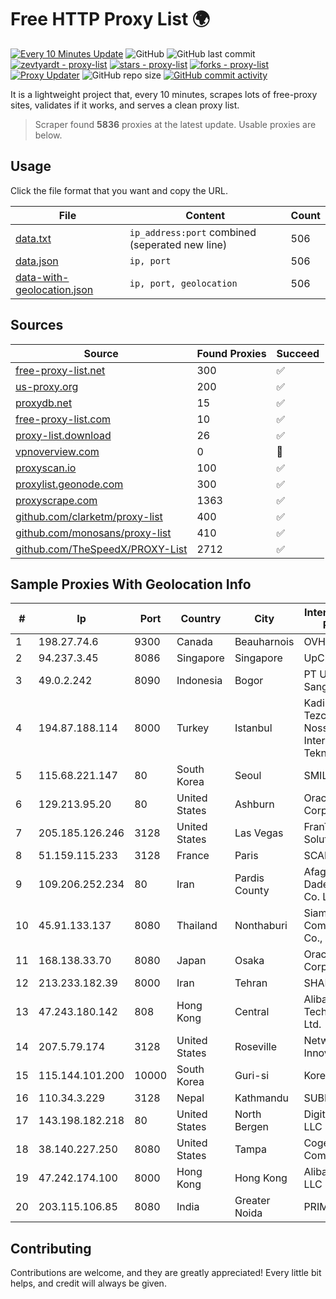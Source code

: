 
# Free HTTP Proxy List 🌍

[![Every 10 Minutes Update](https://github.com/mertguvencli/http-proxy-list/actions/workflows/main.yml/badge.svg?branch=main)](https://github.com/mertguvencli/http-proxy-list/actions/workflows/main.yml)
![GitHub](https://img.shields.io/github/license/mertguvencli/http-proxy-list)
![GitHub last commit](https://img.shields.io/github/last-commit/mertguvencli/http-proxy-list)
[![zevtyardt - proxy-list](https://img.shields.io/static/v1?label=zevtyardt&message=proxy-list&color=blue&logo=github)](https://github.com/zevtyardt/proxy-list "Go to GitHub repo")
[![stars - proxy-list](https://img.shields.io/github/stars/zevtyardt/proxy-list?style=social)](https://github.com/zevtyardt/proxy-list)
[![forks - proxy-list](https://img.shields.io/github/forks/zevtyardt/proxy-list?style=social)](https://github.com/zevtyardt/proxy-list)
[![Proxy Updater](https://github.com/zevtyardt/proxy-list/workflows/Proxy%20Updater/badge.svg)](https://github.com/zevtyardt/proxy-list/actions?query=workflow:"Proxy+Updater")
![GitHub repo size](https://img.shields.io/github/repo-size/zevtyardt/proxy-list)
[![GitHub commit activity](https://img.shields.io/github/commit-activity/m/zevtyardt/proxy-list?logo=commits)](https://github.com/zevtyardt/proxy-list/commits/main)

It is a lightweight project that, every 10 minutes, scrapes lots of free-proxy sites, validates if it works, and serves a clean proxy list.

> Scraper found **5836** proxies at the latest update. Usable proxies are below.

## Usage

Click the file format that you want and copy the URL.

|File|Content|Count|
|----|-------|-----|
|[data.txt](https://raw.githubusercontent.com/mertguvencli/http-proxy-list/main/proxy-list/data.txt)|`ip_address:port` combined (seperated new line)|506|
|[data.json](https://raw.githubusercontent.com/mertguvencli/http-proxy-list/main/proxy-list/data.json)|`ip, port`|506|
|[data-with-geolocation.json](https://raw.githubusercontent.com/mertguvencli/http-proxy-list/main/proxy-list/data-with-geolocation.json)|`ip, port, geolocation`|506|

## Sources

|Source|Found Proxies|Succeed|
|------|-------------|-------|
|[free-proxy-list.net](https://free-proxy-list.net)|300|✅|
|[us-proxy.org](https://www.us-proxy.org)|200|✅|
|[proxydb.net](http://proxydb.net)|15|✅|
|[free-proxy-list.com](https://free-proxy-list.com/?page=&port=&type%5B%5D=http&type%5B%5D=https&up_time=0&search=Search)|10|✅|
|[proxy-list.download](https://www.proxy-list.download/HTTP)|26|✅|
|[vpnoverview.com](https://vpnoverview.com/privacy/anonymous-browsing/free-proxy-servers)|0|🚫|
|[proxyscan.io](https://www.proxyscan.io)|100|✅|
|[proxylist.geonode.com](https://proxylist.geonode.com/api/proxy-list?limit=300&page=1&sort_by=lastChecked&sort_type=desc&protocols=http,https)|300|✅|
|[proxyscrape.com](https://api.proxyscrape.com/v2/?request=displayproxies&protocol=http&timeout=10000&country=all&ssl=all&anonymity=all)|1363|✅|
|[github.com/clarketm/proxy-list](https://raw.githubusercontent.com/clarketm/proxy-list/master/proxy-list-raw.txt)|400|✅|
|[github.com/monosans/proxy-list](https://raw.githubusercontent.com/monosans/proxy-list/main/proxies/http.txt)|410|✅|
|[github.com/TheSpeedX/PROXY-List](https://raw.githubusercontent.com/TheSpeedX/PROXY-List/master/http.txt)|2712|✅|


## Sample Proxies With Geolocation Info

|#|Ip|Port|Country|City|Internet Service Provider|
|-|--|----|-------|----|-------------------------|
|1|198.27.74.6|9300|Canada|Beauharnois|OVH SAS|
|2|94.237.3.45|8086|Singapore|Singapore|UpCloud Ltd|
|3|49.0.2.242|8090|Indonesia|Bogor|PT Usaha Adi Sanggoro|
|4|194.87.188.114|8000|Turkey|Istanbul|Kadir Huseyin Tezcan Nosspeed Internet Teknolojileri|
|5|115.68.221.147|80|South Korea|Seoul|SMILESERV|
|6|129.213.95.20|80|United States|Ashburn|Oracle Corporation|
|7|205.185.126.246|3128|United States|Las Vegas|FranTech Solutions|
|8|51.159.115.233|3128|France|Paris|SCALEWAY|
|9|109.206.252.234|80|Iran|Pardis County|Afagh Andish Dadeh Pardis Co. Ltd|
|10|45.91.133.137|8080|Thailand|Nonthaburi|Siamdata Communication Co., ltd.|
|11|168.138.33.70|8080|Japan|Osaka|Oracle Corporation|
|12|213.233.182.39|8000|Iran|Tehran|SHARIF-EDU|
|13|47.243.180.142|808|Hong Kong|Central|Alibaba (US) Technology Co., Ltd.|
|14|207.5.79.174|3128|United States|Roseville|Network Innovations|
|15|115.144.101.200|10000|South Korea|Guri-si|Korea Telecom|
|16|110.34.3.229|3128|Nepal|Kathmandu|SUBISU C7|
|17|143.198.182.218|80|United States|North Bergen|DigitalOcean, LLC|
|18|38.140.227.250|8080|United States|Tampa|Cogent Communications|
|19|47.242.174.100|8000|Hong Kong|Hong Kong|Alibaba.com LLC|
|20|203.115.106.85|8080|India|Greater Noida|PRIMENET|



## Contributing

Contributions are welcome, and they are greatly appreciated! Every
little bit helps, and credit will always be given.

